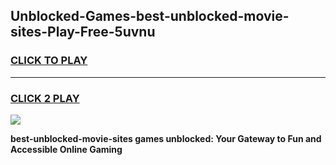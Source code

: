 
## Unblocked-Games-best-unblocked-movie-sites-Play-Free-5uvnu
<h3>
<a href="https://premium76.site?title=best-unblocked-movie-sites&ref=23A">CLICK TO PLAY</a></h3>
<hr>

<h3>
<a href="https://premium76.site?title=best-unblocked-movie-sites&ref=23A">CLICK 2 PLAY</a>
  
</h3>

<a href="https://premium76.site?title=best-unblocked-movie-sites&ref=23A"><img src="https://clearcache.store/games.png"></a>


**best-unblocked-movie-sites games unblocked: Your Gateway to Fun and Accessible Online Gaming**
